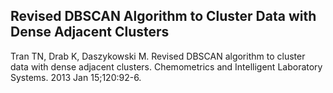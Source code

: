 ## Revised DBSCAN Algorithm to Cluster Data with Dense Adjacent Clusters

Tran TN, Drab K, Daszykowski M. Revised DBSCAN algorithm to cluster data with dense adjacent clusters. Chemometrics and Intelligent Laboratory Systems. 2013 Jan 15;120:92-6.
